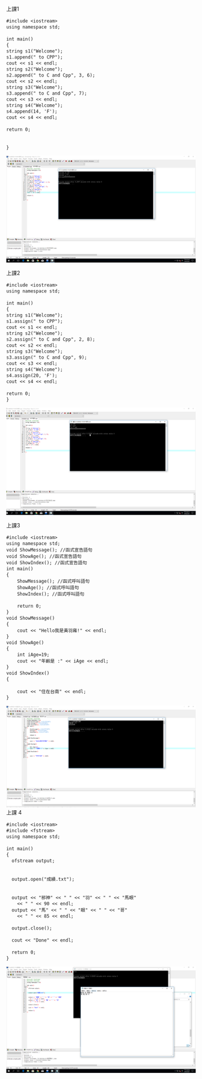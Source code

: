 
上課1
```
#include <iostream>
using namespace std;

int main()
{
string s1("Welcome");
s1.append(" to CPP"); 
cout << s1 << endl; 
string s2("Welcome");
s2.append(" to C and Cpp", 3, 6); 
cout << s2 << endl;
string s3("Welcome");
s3.append(" to C and Cpp", 7); 
cout << s3 << endl; 
string s4("Welcome"); 
s4.append(14, 'F'); 
cout << s4 << endl; 

return 0;


}
```
![image](https://github.com/s0970755289/CPP/blob/master/diary/%E7%89%A9%E4%BB%B6%E9%A1%9E%E5%88%A5.PNG)

上課2
```
#include <iostream>
using namespace std;

int main()
{
string s1("Welcome");
s1.assign(" to CPP"); 
cout << s1 << endl; 
string s2("Welcome");
s2.assign(" to C and Cpp", 2, 8); 
cout << s2 << endl;
string s3("Welcome");
s3.assign(" to C and Cpp", 9); 
cout << s3 << endl; 
string s4("Welcome"); 
s4.assign(20, 'F'); 
cout << s4 << endl; 

return 0;
}
```
![image](https://github.com/s0970755289/CPP/blob/master/diary/%E9%A1%9E%E5%88%A5%E7%89%A9%E4%BB%B62.PNG)

上課3
```
#include <iostream>
using namespace std;
void ShowMessage(); //函式宣告語句
void ShowAge(); //函式宣告語句
void ShowIndex(); //函式宣告語句
int main()
{
	ShowMessage(); //函式呼叫語句
	ShowAge(); //函式呼叫語句
	ShowIndex(); //函式呼叫語句
	
	return 0;
}
void ShowMessage()
{
	cout << "Hello我是黃羽雍!" << endl;
}
void ShowAge()
{
	int iAge=19;
	cout << "年齡是 :" << iAge << endl;
}
void ShowIndex()
{
	
	cout << "住在台南" << endl;
}
```
![image](https://github.com/s0970755289/CPP/blob/master/diary/%E7%89%A9%E4%BB%B6%E9%A1%9E%E5%88%A53.PNG)
上課 4
```
#include <iostream>
#include <fstream>
using namespace std;

int main()
{
  ofstream output;

 
  output.open("成績.txt");


  output << "邪神" << " " << "羽" << " " << "馬眼" 
    << " " << 90 << endl;
  output << "馬" << " " << "眼" << " " << "哥" 
    << " " << 85 << endl;

  output.close();

  cout << "Done" << endl;

  return 0;
}
```
![image](https://github.com/s0970755289/CPP/blob/master/diary/%E6%AA%94%E6%A1%88%E8%BC%B8%E5%85%A5.PNG)























